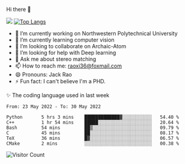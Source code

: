 Hi there 👋

![](https://github-readme-stats.vercel.app/api?username=Raohaocheng)
[![Top Langs](https://github-readme-stats.vercel.app/api/top-langs/?username=Raohaocheng&layout=compact)](https://github.com/anuraghazra/github-readme-stats)

- 🔭 I’m currently working on Northwestern Polytechnical University
- 🌱 I’m currently learning computer vision
- 👯 I’m looking to collaborate on Archaic-Atom
- 🤔 I’m looking for help with Deep learning
- 💬 Ask me about stereo matching
- 📫 How to reach me: raoxi36@foxmail.com
- 😄 Pronouns: Jack Rao
- ⚡ Fun fact: I can't believe I'm a PHD.

✨ The coding language used in last week
<!--START_SECTION:waka-->

```text
From: 23 May 2022 - To: 30 May 2022

Python       5 hrs 3 mins    █████████████▓░░░░░░░░░░░   54.40 %
C++          1 hr 54 mins    █████░░░░░░░░░░░░░░░░░░░░   20.64 %
Bash         54 mins         ██▒░░░░░░░░░░░░░░░░░░░░░░   09.79 %
C            45 mins         ██░░░░░░░░░░░░░░░░░░░░░░░   08.17 %
TeX          36 mins         █▓░░░░░░░░░░░░░░░░░░░░░░░   06.57 %
CMake        2 mins          ░░░░░░░░░░░░░░░░░░░░░░░░░   00.38 %
```

<!--END_SECTION:waka-->

![Visitor Count](https://profile-counter.glitch.me/Raohaocheng/count.svg)
